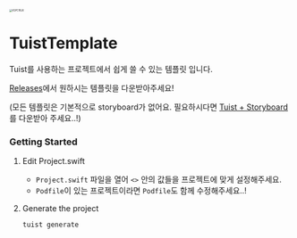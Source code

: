 <img src="https://user-images.githubusercontent.com/67373938/133176719-711f98d5-7b03-471d-a9ba-f8c8f2b29868.jpg" alt="VGPCfBJX" style="zoom:30%;" />

# TuistTemplate

Tuist를 사용하는 프로젝트에서 쉽게 쓸 수 있는 템플릿 입니다.

[Releases](https://github.com/kimxwan0319/TuistTemplate/releases)에서 원하시는 템플릿을 다운받아주세요!

(모든 템플릿은 기본적으로 storyboard가 없어요. 필요하시다면 [Tuist + Storyboard]()를 다운받아 주세요..!)


### Getting Started

1. Edit Project.swift

   * `Project.swift` 파일을 열어 `<>` 안의 값들을 프로젝트에 맞게 설정해주세요.
   * `Podfile`이 있는 프로젝트이라면 `Podfile`도 함께 수정해주세요..!

2. Generate the project

   ```bash
   tuist generate
   ```
